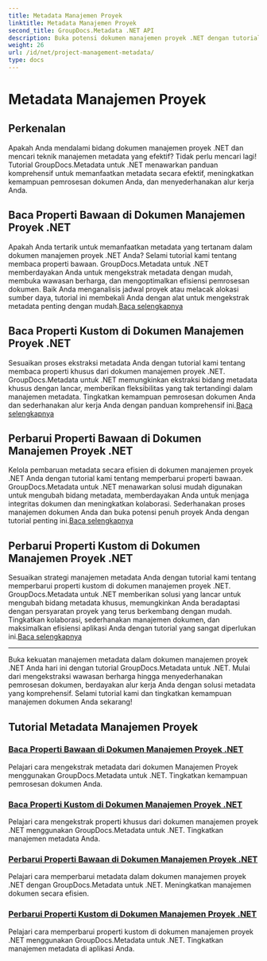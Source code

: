 ```yaml
---
title: Metadata Manajemen Proyek
linktitle: Metadata Manajemen Proyek
second_title: GroupDocs.Metadata .NET API
description: Buka potensi dokumen manajemen proyek .NET dengan tutorial GroupDocs.Metadata untuk .NET. Ekstrak, perbarui, dan kelola metadata dengan mudah.
weight: 26
url: /id/net/project-management-metadata/
type: docs
---
```

# Metadata Manajemen Proyek


## Perkenalan

Apakah Anda mendalami bidang dokumen manajemen proyek .NET dan mencari teknik manajemen metadata yang efektif? Tidak perlu mencari lagi! Tutorial GroupDocs.Metadata untuk .NET menawarkan panduan komprehensif untuk memanfaatkan metadata secara efektif, meningkatkan kemampuan pemrosesan dokumen Anda, dan menyederhanakan alur kerja Anda.

## Baca Properti Bawaan di Dokumen Manajemen Proyek .NET

 Apakah Anda tertarik untuk memanfaatkan metadata yang tertanam dalam dokumen manajemen proyek .NET Anda? Selami tutorial kami tentang membaca properti bawaan. GroupDocs.Metadata untuk .NET memberdayakan Anda untuk mengekstrak metadata dengan mudah, membuka wawasan berharga, dan mengoptimalkan efisiensi pemrosesan dokumen. Baik Anda menganalisis jadwal proyek atau melacak alokasi sumber daya, tutorial ini membekali Anda dengan alat untuk mengekstrak metadata penting dengan mudah.[Baca selengkapnya](./read-built-in-properties-project-management-documents/)

## Baca Properti Kustom di Dokumen Manajemen Proyek .NET

 Sesuaikan proses ekstraksi metadata Anda dengan tutorial kami tentang membaca properti khusus dari dokumen manajemen proyek .NET. GroupDocs.Metadata untuk .NET memungkinkan ekstraksi bidang metadata khusus dengan lancar, memberikan fleksibilitas yang tak tertandingi dalam manajemen metadata. Tingkatkan kemampuan pemrosesan dokumen Anda dan sederhanakan alur kerja Anda dengan panduan komprehensif ini.[Baca selengkapnya](./read-custom-properties-project-management-documents/)

## Perbarui Properti Bawaan di Dokumen Manajemen Proyek .NET

 Kelola pembaruan metadata secara efisien di dokumen manajemen proyek .NET Anda dengan tutorial kami tentang memperbarui properti bawaan. GroupDocs.Metadata untuk .NET menawarkan solusi mudah digunakan untuk mengubah bidang metadata, memberdayakan Anda untuk menjaga integritas dokumen dan meningkatkan kolaborasi. Sederhanakan proses manajemen dokumen Anda dan buka potensi penuh proyek Anda dengan tutorial penting ini.[Baca selengkapnya](./update-built-in-properties-project-management-documents/)

## Perbarui Properti Kustom di Dokumen Manajemen Proyek .NET

Sesuaikan strategi manajemen metadata Anda dengan tutorial kami tentang memperbarui properti kustom di dokumen manajemen proyek .NET. GroupDocs.Metadata untuk .NET memberikan solusi yang lancar untuk mengubah bidang metadata khusus, memungkinkan Anda beradaptasi dengan persyaratan proyek yang terus berkembang dengan mudah. Tingkatkan kolaborasi, sederhanakan manajemen dokumen, dan maksimalkan efisiensi aplikasi Anda dengan tutorial yang sangat diperlukan ini.[Baca selengkapnya](./update-custom-properties-project-management-documents/)

----

Buka kekuatan manajemen metadata dalam dokumen manajemen proyek .NET Anda hari ini dengan tutorial GroupDocs.Metadata untuk .NET. Mulai dari mengekstraksi wawasan berharga hingga menyederhanakan pemrosesan dokumen, berdayakan alur kerja Anda dengan solusi metadata yang komprehensif. Selami tutorial kami dan tingkatkan kemampuan manajemen dokumen Anda sekarang!
## Tutorial Metadata Manajemen Proyek
### [Baca Properti Bawaan di Dokumen Manajemen Proyek .NET](./read-built-in-properties-project-management-documents/)
Pelajari cara mengekstrak metadata dari dokumen Manajemen Proyek menggunakan GroupDocs.Metadata untuk .NET. Tingkatkan kemampuan pemrosesan dokumen Anda.
### [Baca Properti Kustom di Dokumen Manajemen Proyek .NET](./read-custom-properties-project-management-documents/)
Pelajari cara mengekstrak properti khusus dari dokumen manajemen proyek .NET menggunakan GroupDocs.Metadata untuk .NET. Tingkatkan manajemen metadata Anda.
### [Perbarui Properti Bawaan di Dokumen Manajemen Proyek .NET](./update-built-in-properties-project-management-documents/)
Pelajari cara memperbarui metadata dalam dokumen manajemen proyek .NET dengan GroupDocs.Metadata untuk .NET. Meningkatkan manajemen dokumen secara efisien.
### [Perbarui Properti Kustom di Dokumen Manajemen Proyek .NET](./update-custom-properties-project-management-documents/)
Pelajari cara memperbarui properti kustom di dokumen manajemen proyek .NET menggunakan GroupDocs.Metadata untuk .NET. Tingkatkan manajemen metadata di aplikasi Anda.